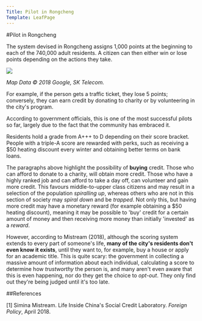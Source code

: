 ```yaml
---
Title: Pilot in Rongcheng
Template: LeafPage
---
```


#Pilot in Rongcheng

The system devised in Rongcheng assigns 1,000 points at the beginning to each of the 740,000 adult residents. A citizen can then either win or lose points depending on the actions they take. 

<p>
    <img src="/course/media/Rongcheng.png" Map of Rongcheng>
</p>
<p>
    <em>Map Data © 2018 Google, SK Telecom.</em>
</p>

For example, if the person gets a traffic ticket, they lose 5 points; conversely, they can earn credit by donating to charity or by volunteering in the city's program. 

According to government officials, this is one of the most successful pilots so far, largely due to the fact that the community has embraced it. 

Residents hold a grade from A+++ to D depending on their score bracket. People with a triple-A score are rewarded with perks, such as receiving a \$50 heating discount every winter and obtaining better terms on bank loans. 


The paragraphs above highlight the possibility of **buying** credit. Those who can afford to donate to a charity, will obtain more credit. Those who have a highly ranked job and can afford to take a day off, can volunteer and gain more credit. This favours middle-to-upper class citizens and may result in a selection of the population *spiralling up*, whereas others who are not in this section of society may *spiral down* and be *trapped*. Not only this, but having more credit may have a monetary reward (for example obtaining a \$50 heating discount), meaning it may be possible to 'buy' credit for a certain amount of money and then receiving more money than initially 'invested' as a  *reward*. 

However, according to Mistream (2018), although the scoring system extends to every part of someone's life, **many of the city's residents don't even know it exists**, until they want to, for example, buy a house or apply for an academic title.
This is quite scary: the government in collecting a massive amount of information about each individual, calculating a score to determine how *trustworthy* the person is, and many aren't even aware that this is even happening, nor do they get the choice to *opt-out*. They only find out they're being judged until it's too late.

##References

[1] Simina Mistream. Life Inside China's Social Credit Laboratory. *Foreign Policy*, April 2018. 
